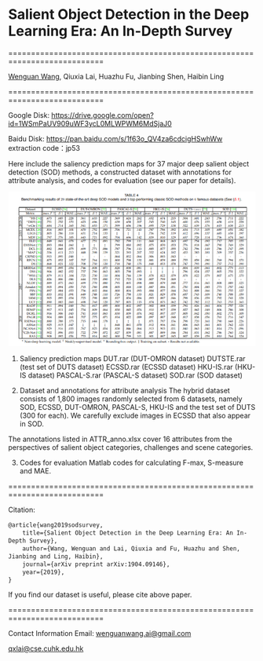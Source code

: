 

# Salient Object Detection in the Deep Learning Era: An In-Depth Survey

===========================================================================

[Wenguan Wang](https://sites.google.com/site/wenguanwangwwg/), Qiuxia Lai, Huazhu Fu, Jianbing Shen, Haibin Ling

===========================================================================

Google Disk: https://drive.google.com/open?id=1WSmPaUV909uWF3ycL0MLWPWM6MdSjaJ0

Baidu Disk: https://pan.baidu.com/s/1f63o_QV4za6cdcigHSwhWw extraction code：jp53

Here include the saliency prediction maps for 37 major deep salient object detection (SOD) methods, a constructed dataset with annotations for attribute analysis, and codes for evaluation (see our paper for details). 

<img src="results.png" width="800px"/>

1. Saliency prediction maps
  DUT.rar (DUT-OMRON dataset)
  DUTSTE.rar (test set of DUTS dataset)
  ECSSD.rar (ECSSD dataset)
  HKU-IS.rar (HKU-IS dataset)
  PASCAL-S.rar (PASCAL-S dataset)
  SOD.rar (SOD dataset)
    
2. Dataset and annotations for attribute analysis
  The hybrid dataset consists of 1,800 images randomly selected from 6 datasets, namely SOD, ECSSD, DUT-OMRON, PASCAL-S, HKU-IS and  the  test  set  of  DUTS (300  for  each). We carefully exclude images in ECSSD that also appear in SOD.
  
  The annotations listed in ATTR_anno.xlsx cover 16 attributes from the perspectives of salient object categories, challenges and scene categories. 
  
3. Codes for evaluation
  Matlab codes for calculating F-max, S-measure and MAE.  
  
  

===========================================================================

Citation:

	@article{wang2019sodsurvey,
  		title={Salient Object Detection in the Deep Learning Era: An In-Depth Survey},
  		author={Wang, Wenguan and Lai, Qiuxia and Fu, Huazhu and Shen, Jianbing and Ling, Haibin},
  		journal={arXiv preprint arXiv:1904.09146},
  		year={2019},
	}
	
If you find our dataset is useful, please cite above paper.

===========================================================================

Contact Information
Email:
wenguanwang.ai@gmail.com

qxlai@cse.cuhk.edu.hk
